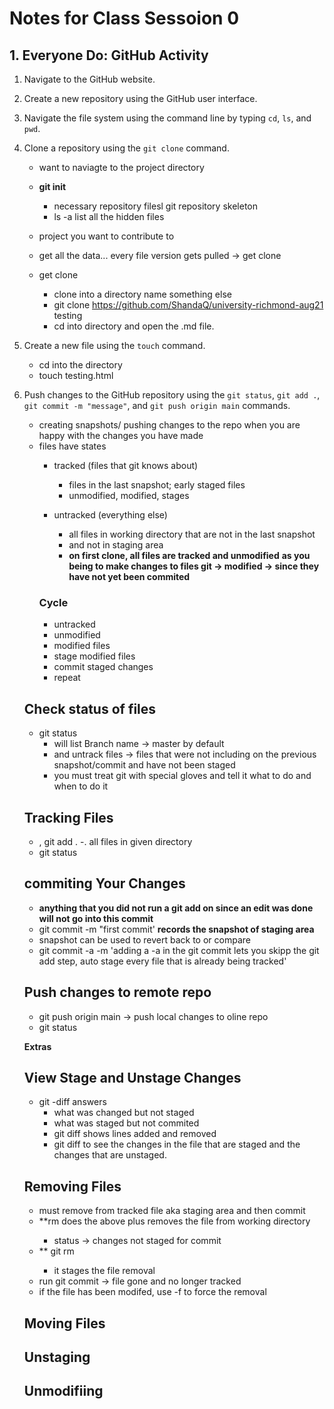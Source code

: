 # Notes for Class Sessoion 0

## 1. Everyone Do: GitHub Activity  

1. Navigate to the GitHub website.
      
2. Create a new repository using the GitHub user interface.

3. Navigate the file system using the command line by typing `cd`, `ls`, and `pwd`.

4. Clone a repository using the `git clone` command.
    - want to naviagte to the project directory
    - **git init**
        - necessary repository filesl git repository skeleton 
        - ls -a list all the hidden files 

    - project you want to contribute to
    - get all the data... every file version gets pulled -> get clone
    - get clone <url>
        - clone into a directory name something else 
        - git clone https://github.com/ShandaQ/university-richmond-aug21 testing
        - cd into directory and open the .md file. 

5. Create a new file using the `touch` command.
    - cd into the directory 
    - touch testing.html

6. Push changes to the GitHub repository using the `git status`, `git add .`, `git commit -m "message"`, and `git push origin main` commands.
    - creating snapshots/ pushing changes to the repo when you are happy with the changes you have made
    - files have states
        - tracked (files that git knows about)
            - files in the last snapshot; early staged files
            - unmodified, modified, stages

        - untracked (everything else)
            - all files in working directory that are not in the last snapshot 
            - and not in staging area
            - **on first clone, all files are tracked and unmodified**
        **as you being to make changes to files git -> modified -> since they have not yet been commited**
        ### Cycle
        - untracked
        - unmodified
        - modified files 
        - stage modified files
        - commit staged changes
        - repeat
            
    ## Check status of files 
    - git status
        - will list Branch name -> master by default
        - and untrack files -> files that were not including on the previous snapshot/commit and have not been staged
        - you must treat git with special gloves and tell it what to do and when to do it
    
    ## Tracking Files 
    -   <file name>, git add . -. all files in given directory
    - git status

    ## commiting Your Changes
    - **anything that you did not run a git add on since an edit was done will not go into this commit**
    - git commit -m "first commit' **records the snapshot of staging area**
    - snapshot can be used to revert back to or compare
    - git commit -a -m 'adding a -a in the git commit lets you skipp the git add step, auto stage every file that is already being tracked'

    ## Push changes to remote repo
    - git push origin main -> push local changes to oline repo
    - git status


    **Extras**
    ## View Stage and Unstage Changes
    - git -diff answers
        - what was changed but not staged
        - what was staged but not commited
        - git diff shows lines added and removed
        - git diff to see the changes in the file that are staged and the changes that are unstaged.
    
    ## Removing Files
    - must remove from tracked file aka staging area and then commit
    - **rm <file name> does the above plus removes the file from working directory
        - status -> changes not staged for commit
    - ** git rm <file name>
        - it stages the file removal
    - run git commit -> file gone and no longer tracked
    - if the file has been modifed, use -f to force the removal 

    ## Moving Files
    ## Unstaging
    ## Unmodifiing 